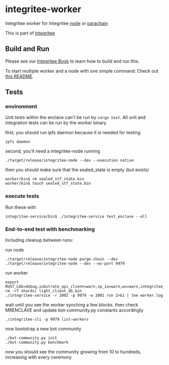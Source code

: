 # integritee-worker

Integritee worker for Integritee [node](https://github.com/integritee-network/integritee-node) or [parachain](https://github.com/integritee-network/parachain)

This is part of [Integritee](https://integritee.network)

## Build and Run
Please see our [Integritee Book](https://book.integritee.network/howto_worker.html) to learn how to build and run this.

To start multiple worker and a node with one simple command: Check out [this README](https://github.com/integritee-network/worker/blob/master/local-setup/README.md).

## Tests
### environment
Unit tests within the enclave can't be run by `cargo test`. All unit and integration tests can be run by the worker binary

first, you should run ipfs daemon because it is needed for testing
```
ipfs daemon
```
second, you'll need a integritee-node running
```
./target/release/integritee-node --dev --execution native
```
then you should make sure that the sealed_state is empty (but exists)
```
worker/bin$ rm sealed_stf_state.bin
worker/bin$ touch sealed_stf_state.bin
```

### execute tests
Run these with
```
integritee-service/bin$ ./integritee-service test_enclave --all
```

### End-to-end test with benchmarking

Including cleanup between runs:

run node
```
./target/release/integritee-node purge-chain --dev
./target/release/integritee-node --dev --ws-port 9979
```

run worker

```
export RUST_LOG=debug,substrate_api_client=warn,sp_io=warn,ws=warn,integritee_service=info,enclave_runtime=info,sp_io::misc=debug,runtime=debug,enclave_runtime::state=warn,ita_stf::sgx=info,light_client=warn,rustls=warn
rm -rf shards/ light_client_db.bin
./integritee-service -r 2002 -p 9979 -w 2001 run 2>&1 | tee worker.log
```

wait until you see the worker synching a few blocks. then check MRENCLAVE and update bot-community.py constants accordingly

```
./integritee-cli -p 9979 list-workers
```

now bootstrap a new bot community

```
./bot-community.py init
./bot-community.py benchmark
```

now you should see the community growing from 10 to hundreds, increasing with every ceremony
